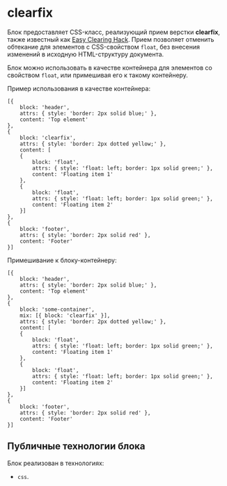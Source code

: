 # clearfix

Блок предоставляет СSS-класс, реализующий прием верстки **clearfix**, также известный как [Easy Clearing Hack](http://www.456bereastreet.com/archive/200603/new_clearing_method_needed_for_ie7/). Прием позволяет отменить обтекание для элементов с CSS-свойством `float`, без внесения изменений в исходную HTML-структуру документа.

Блок можно использовать в качестве контейнера для элементов со свойством `float`, или примешивая его к такому контейнеру.

Пример использования в качестве контейнера:

```bemjson
[{
    block: 'header',
    attrs: { style: 'border: 2px solid blue;' },
    content: 'Top element'
},
{
    block: 'clearfix',
    attrs: { style: 'border: 2px dotted yellow;' },
    content: [
    {
        block: 'float',
        attrs: { style: 'float: left; border: 1px solid green;' },
        content: 'Floating item 1'
    },
    {
        block: 'float',
        attrs: { style: 'float: left; border: 1px solid green;' },
        content: 'Floating item 2'
    }]
},
{
    block: 'footer',
    attrs: { style: 'border: 2px solid red' },
    content: 'Footer'
}]
```

Примешивание к блоку-контейнеру:

```bemjson
[{
    block: 'header',
    attrs: { style: 'border: 2px solid blue;' },
    content: 'Top element'
},
{
    block: 'some-container',
    mix: [{ block: 'clearfix' }],
    attrs: { style: 'border: 2px dotted yellow;' },
    content: [
    {
        block: 'float',
        attrs: { style: 'float: left; border: 1px solid green;' },
        content: 'Floating item 1'
    },
    {
        block: 'float',
        attrs: { style: 'float: left; border: 1px solid green;' },
        content: 'Floating item 2'
    }]
},
{
    block: 'footer',
    attrs: { style: 'border: 2px solid red' },
    content: 'Footer'
}]
```

## Публичные технологии блока

Блок реализован в технологиях:

* `css`.
